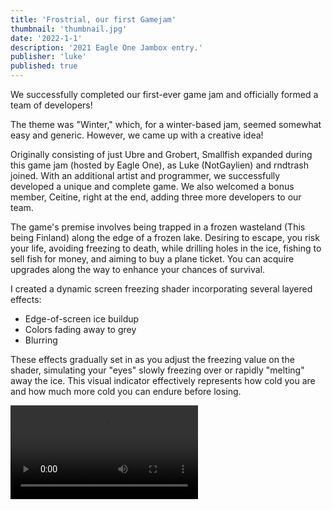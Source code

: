```yaml
---
title: 'Frostrial, our first Gamejam'
thumbnail: 'thumbnail.jpg'
date: '2022-1-1'
description: '2021 Eagle One Jambox entry.'
publisher: 'luke'
published: true
---
```


We successfully completed our first-ever game jam and officially formed a team of developers!

The theme was "Winter," which, for a winter-based jam, seemed somewhat easy and generic. However, we came up with a creative idea!

Originally consisting of just Ubre and Grobert, Smallfish expanded during this game jam (hosted by Eagle One), as Luke (NotGaylien) and rndtrash joined. With an additional artist and programmer, we successfully developed a unique and complete game. We also welcomed a bonus member, Ceitine, right at the end, adding three more developers to our team.

<Heading title="The Game?" />

The game's premise involves being trapped in a frozen wasteland (This being Finland) along the edge of a frozen lake. Desiring to escape, you risk your life, avoiding freezing to death, while drilling holes in the ice, fishing to sell fish for money, and aiming to buy a plane ticket. You can acquire upgrades along the way to enhance your chances of survival.

<Heading title="PostProcessing" caption="by Luke" />

I created a dynamic screen freezing shader incorporating several layered effects:

- Edge-of-screen ice buildup
- Colors fading away to grey
- Blurring

These effects gradually set in as you adjust the freezing value on the shader, simulating your "eyes" slowly freezing over or rapidly "melting" away the ice. This visual indicator effectively represents how cold you are and how much more cold you can endure before losing.

<Video src="frosty_pp.mp4" />

<Heading title="Props and Clothing" caption="by Luke" />

For added immersion, I designed custom clothing, No game in s&box up till now has had custom clothing.

While lacking intricate details, these basic clothes can be recolored. Considering the gameplay perspective, the lack of close-up visibility, there wouldnt be a need for details anyway.
<Img src="clothes.png" />

I also handled various props and hard surface models, including fishing rods, tools, the cabin, bench, etc. These models were quickly and efficiently created.
<Img src="props.png" />

<Heading title="Particles" caption="by Luke and Ubre" />

Every good games needs some particles.
So I (Luke) quickly threw some together:

- water particles
- nice stinky and flies particles ( this will help you to find tiny fish you might not be able to notice! )

<Video src="stinky_flies.mp4" />

Lastly, Ubre humorously exclaimed, "HEHEHE HAHAHA WORMS!!!! ARGHHH FIRE FIRE FIRE!!!!"
as he added some worm and fire particles.

